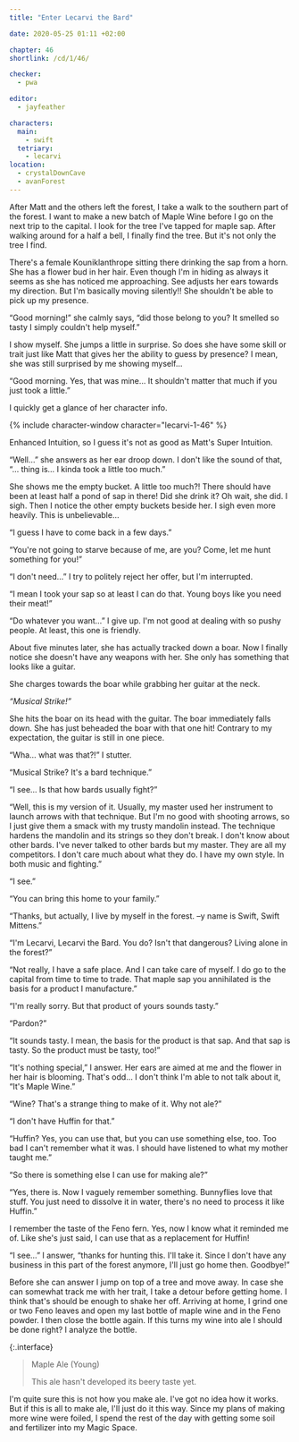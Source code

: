 ```yaml
---
title: "Enter Lecarvi the Bard"

date: 2020-05-25 01:11 +02:00

chapter: 46
shortlink: /cd/1/46/

checker:
  - pwa

editor: 
  - jayfeather

characters:
  main:
    - swift
  tetriary:
    - lecarvi
location:
  - crystalDownCave
  - avanForest
---
```

After Matt and the others left the forest, I take a walk to the southern part of the forest.
I want to make a new batch of Maple Wine before I go on the next trip to the capital.
I look for the tree I've tapped for maple sap.
After walking around for a half a bell, I finally find the tree.
But it's not only the tree I find.

There's a female Kouniklanthrope sitting there drinking the sap from a horn.
She has a flower bud in her hair.
Even though I'm in hiding as always it seems as she has noticed me approaching.
See adjusts her ears towards my direction.
But I'm basically moving silently!!
She shouldn't be able to pick up my presence.

“Good morning!” she calmly says, “did those belong to you?
It smelled so tasty I simply couldn't help myself.”

I show myself.
She jumps a little in surprise.
So does she have some skill or trait just like Matt that gives her the ability to guess by presence?
I mean, she was still surprised by me showing myself…

“Good morning.
Yes, that was mine…
It shouldn't matter that much if you just took a little.”

I quickly get a glance of her character info.

{% include character-window character="lecarvi-1-46" %}

Enhanced Intuition, so I guess it's not as good as Matt's Super Intuition.

“Well…” she answers as her ear droop down.
I don't like the sound of that, “… thing is… I kinda took a little too much.”

She shows me the empty bucket.
A little too much?!
There should have been at least half a pond of sap in there!
Did she drink it? Oh wait, she did. I sigh.
Then I notice the other empty buckets beside her.
I sigh even more heavily. This is unbelievable…

“I guess I have to come back in a few days.”

“You're not going to starve because of me, are you? Come, let me hunt something for you!”

“I don't need…” I try to politely reject her offer, but I'm interrupted.

“I mean I took your sap so at least I can do that.
Young boys like you need their meat!”

“Do whatever you want…” I give up.
I'm not good at dealing with so pushy people.
At least, this one is friendly.

About five minutes later, she has actually tracked down a boar.
Now I finally notice she doesn't have any weapons with her.
She only has something that looks like a guitar.

She charges towards the boar while grabbing her guitar at the neck.

*“Musical Strike!”*

She hits the boar on its head with the guitar.
The boar immediately falls down.
She has just beheaded the boar with that one hit!
Contrary to my expectation, the guitar is still in one piece.

“Wha… what was that?!” I stutter.

“Musical Strike? It's a bard technique.”

“I see… Is that how bards usually fight?”

“Well, this is my version of it.
Usually, my master used her instrument to launch arrows with that technique.
But I'm no good with shooting arrows, so I just give them a smack with my trusty mandolin instead.
The technique hardens the mandolin and its strings so they don't break.
I don't know about other bards.
I've never talked to other bards but my master.
They are all my competitors.
I don't care much about what they do.
I have my own style.
In both music and fighting.”

“I see.”

“You can bring this home to your family.”

“Thanks, but actually, I live by myself in the forest.
–y name is Swift, Swift Mittens.”

“I'm Lecarvi, Lecarvi the Bard.
You do? Isn't that dangerous?
Living alone in the forest?”

“Not really, I have a safe place.
And I can take care of myself.
I do go to the capital from time to time to trade.
That maple sap you annihilated is the basis for a product I manufacture.”

“I'm really sorry. But that product of yours sounds tasty.”

“Pardon?”

“It sounds tasty.
I mean, the basis for the product is that sap.
And that sap is tasty.
So the product must be tasty, too!”

“It's nothing special,” I answer.
Her ears are aimed at me and the flower in her hair is blooming.
That's odd…
I don't think I'm able to not talk about it, “It's Maple Wine.”

“Wine? That's a strange thing to make of it. Why not ale?”

“I don't have Huffin for that.”

“Huffin?
Yes, you can use that, but you can use something else, too.
Too bad I can't remember what it was.
I should have listened to what my mother taught me.”

“So there is something else I can use for making ale?”

“Yes, there is. Now I vaguely remember something.
Bunnyflies love that stuff.
You just need to dissolve it in water, there's no need to process it like Huffin.”

I remember the taste of the Feno fern.
Yes, now I know what it reminded me of.
Like she's just said, I can use that as a replacement for Huffin!

“I see…” I answer, “thanks for hunting this.
I'll take it.
Since I don't have any business in this part of the forest anymore, I'll just go home then. Goodbye!”

Before she can answer I jump on top of a tree and move away.
In case she can somewhat track me with her trait, I take a detour before getting home.
I think that's should be enough to shake her off.
Arriving at home, I grind one or two Feno leaves and open my last bottle of maple wine and in the Feno powder.
I then close the bottle again.
If this turns my wine into ale I should be done right?
I analyze the bottle.

{:.interface}
> Maple Ale (Young)
>
> This ale hasn't developed its beery taste yet.
>

I'm quite sure this is not how you make ale.
I've got no idea how it works.
But if this is all to make ale, I'll just do it this way.
Since my plans of making more wine were foiled, I spend the rest of the day with getting some soil and fertilizer into my Magic Space.
